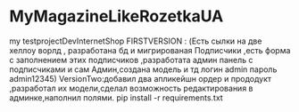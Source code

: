 ﻿# MyMagazineLikeRozetkaUA
my testprojectDevInternetShop
FIRSTVERSION : (Есть сылки на две хеллоу ворлд , разработана бд и мигрированая Подписчики ,есть форма с заполнением этих подписчиков ,разработата админ панель с подписчиками и сам Админ,создана модель и тд логин admin пароль admin12345)
VersionTwo:добавил два апликейшн ордер и прододукт ,разработал их модели,сделал возможность редактирования в админке,наполнил полями.
pip install -r requirements.txt